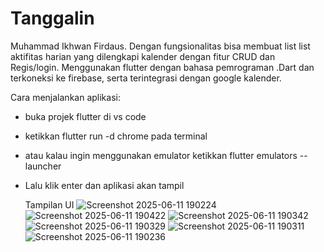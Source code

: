 # Tanggalin

Muhammad Ikhwan Firdaus.
Dengan fungsionalitas bisa membuat list list aktifitas harian yang dilengkapi kalender dengan fitur CRUD dan Regis/login.
Menggunakan flutter dengan bahasa pemrograman .Dart dan terkoneksi ke firebase, serta terintegrasi dengan google kalender.

Cara menjalankan aplikasi:
- buka projek flutter di vs code
- ketikkan flutter run -d chrome pada terminal
- atau kalau ingin menggunakan emulator ketikkan flutter emulators --launcher <emulator>
- Lalu klik enter dan aplikasi akan tampil

  Tampilan UI
  ![Screenshot 2025-06-11 190224](https://github.com/user-attachments/assets/d8bdbbcc-24e7-4dd5-85f9-f8b43830f2ca)
![Screenshot 2025-06-11 190422](https://github.com/user-attachments/assets/0d353bbd-62e5-4959-87bf-b5076b1ca29d)
![Screenshot 2025-06-11 190342](https://github.com/user-attachments/assets/049b00a3-2aff-4b4c-aebb-6b163b9606df)
![Screenshot 2025-06-11 190329](https://github.com/user-attachments/assets/2b15eb4e-9af1-4bf3-b59d-a2233f979b0a)
![Screenshot 2025-06-11 190311](https://github.com/user-attachments/assets/6d6f9521-202a-43d3-a93b-18e0d10251d4)
![Screenshot 2025-06-11 190236](https://github.com/user-attachments/assets/90d7336e-80e6-4734-a415-bf8b7c479419)
